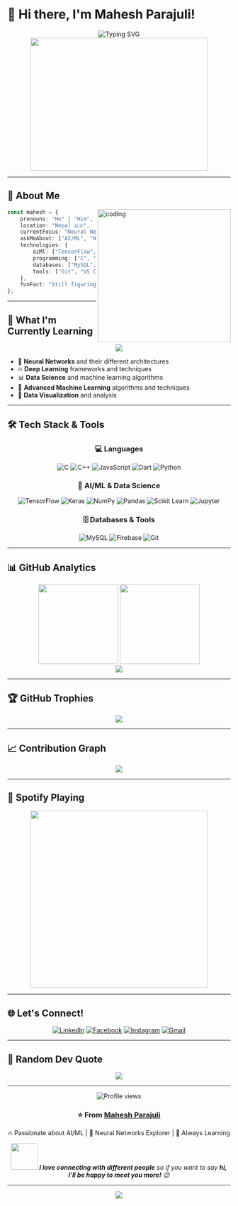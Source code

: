 # 🚀 Hi there, I'm Mahesh Parajuli! 

<div align="center">
  <img src="https://readme-typing-svg.herokuapp.com?font=Fira+Code&size=30&duration=3000&pause=1000&color=00D4AA&center=true&vCenter=true&width=600&lines=AI+%26+ML+Enthusiast;Neural+Networks+Explorer;Always+Learning+Something+New!" alt="Typing SVG" />
</div>

<div align="center">
  <img src="https://media0.giphy.com/media/bGgsc5mWoryfgKBx1u/giphy.gif?cid=6c09b952h8s5sosfugb2tqk7oq3wsiwc3fezgg43rppww7qt&ep=v1_gifs_search&rid=giphy.gif&ct=g" width="400" height="300" />
</div>

---

## 🎯 About Me

<img align="right" alt="coding" width="300" src="https://media.giphy.com/media/L1R1tvI9svkIWwpVYr/giphy.gif">

```typescript
const mahesh = {
    pronouns: "He" | "Him",
    location: "Nepal 🇳🇵",
    currentFocus: "Neural Networks & Deep Learning",
    askMeAbout: ["AI/ML", "Neural Networks", "Machine Learning"],
    technologies: {
        aiMl: ["TensorFlow", "Keras", "NumPy", "Pandas"],
        programming: ["C", "C++", "Python"],
        databases: ["MySQL", "Firebase"],
        tools: ["Git", "VS Code", "Jupyter"]
    },
    funFact: "Still figuring out what I want to do... but having fun doing it! 🎈"
};
```

---

## 🌱 What I'm Currently Learning

<div align="center">
  <img src="https://github-readme-stats.vercel.app/api/wakatime?username=maheshparajuli&theme=radical&hide_border=true&bg_color=0D1117&title_color=00D4AA&icon_color=00D4AA&text_color=FFFFFF" />
</div>

- 🧠 **Neural Networks** and their different architectures
- 🔥 **Deep Learning** frameworks and techniques  
- 📊 **Data Science** and machine learning algorithms
- 🚀 **Advanced Machine Learning** algorithms and techniques
- 🎨 **Data Visualization** and analysis

---

## 🛠️ Tech Stack & Tools

<div align="center">

### 💻 Languages
![C](https://img.shields.io/badge/C-00599C?style=for-the-badge&logo=c&logoColor=white)
![C++](https://img.shields.io/badge/C%2B%2B-00599C?style=for-the-badge&logo=c%2B%2B&logoColor=white)
![JavaScript](https://img.shields.io/badge/JavaScript-F7DF1E?style=for-the-badge&logo=javascript&logoColor=black)
![Dart](https://img.shields.io/badge/Dart-0175C2?style=for-the-badge&logo=dart&logoColor=white)
![Python](https://img.shields.io/badge/Python-3776AB?style=for-the-badge&logo=python&logoColor=white)

### 🤖 AI/ML & Data Science
![TensorFlow](https://img.shields.io/badge/TensorFlow-FF6F00?style=for-the-badge&logo=TensorFlow&logoColor=white)
![Keras](https://img.shields.io/badge/Keras-D00000?style=for-the-badge&logo=Keras&logoColor=white)
![NumPy](https://img.shields.io/badge/NumPy-777BB4?style=for-the-badge&logo=numpy&logoColor=white)
![Pandas](https://img.shields.io/badge/Pandas-2C2D72?style=for-the-badge&logo=pandas&logoColor=white)
![Scikit Learn](https://img.shields.io/badge/scikit_learn-F7931E?style=for-the-badge&logo=scikit-learn&logoColor=white)
![Jupyter](https://img.shields.io/badge/Jupyter-F37626.svg?&style=for-the-badge&logo=Jupyter&logoColor=white)

### 🗄️ Databases & Tools
![MySQL](https://img.shields.io/badge/MySQL-00000F?style=for-the-badge&logo=mysql&logoColor=white)
![Firebase](https://img.shields.io/badge/Firebase-039BE5?style=for-the-badge&logo=Firebase&logoColor=white)
![Git](https://img.shields.io/badge/GIT-E44C30?style=for-the-badge&logo=git&logoColor=white)

</div>

---

## 📊 GitHub Analytics

<div align="center">
  <img height="180em" src="https://github-readme-stats.vercel.app/api?username=maheshparajuli&show_icons=true&theme=radical&hide_border=true&bg_color=0D1117&title_color=00D4AA&icon_color=00D4AA&text_color=FFFFFF&count_private=true"/>
  <img height="180em" src="https://github-readme-stats.vercel.app/api/top-langs/?username=maheshparajuli&layout=compact&theme=radical&hide_border=true&bg_color=0D1117&title_color=00D4AA&text_color=FFFFFF"/>
</div>

<div align="center">
  <img src="https://github-readme-streak-stats.herokuapp.com/?user=maheshparajuli&theme=radical&hide_border=true&background=0D1117&stroke=00D4AA&ring=00D4AA&fire=00D4AA&currStreakLabel=00D4AA"/>
</div>

---

## 🏆 GitHub Trophies

<div align="center">
  <img src="https://github-profile-trophy.vercel.app/?username=maheshparajuli&theme=radical&no-frame=true&no-bg=false&margin-w=4&row=1"/>
</div>

---

## 📈 Contribution Graph

<div align="center">
  <img src="https://github-readme-activity-graph.vercel.app/graph?username=maheshparajuli&theme=react-dark&bg_color=0D1117&hide_border=true&line=00D4AA&point=FFFFFF&color=FFFFFF"/>
</div>

---

## 🎵 Spotify Playing

<div align="center">
  <img src="https://spotify-recently-played-readme.vercel.app/api?user=31k5rz3hyp6uaxovld77uqzjhfhm&count=1&unique=true" width="400" />
</div>

---

## 🌐 Let's Connect!

<div align="center">

[![LinkedIn](https://img.shields.io/badge/LinkedIn-0077B5?style=for-the-badge&logo=linkedin&logoColor=white)](https://linkedin.com/in/mahesh%20parajuli)
[![Facebook](https://img.shields.io/badge/Facebook-1877F2?style=for-the-badge&logo=facebook&logoColor=white)](https://fb.com/mahesh%20parajuli)
[![Instagram](https://img.shields.io/badge/Instagram-E4405F?style=for-the-badge&logo=instagram&logoColor=white)](https://instagram.com/drowninglekhnath)
[![Gmail](https://img.shields.io/badge/Gmail-D14836?style=for-the-badge&logo=gmail&logoColor=white)](mailto:maheshparajuli717@gmail.com)

</div>

---

## 💭 Random Dev Quote

<div align="center">
  <img src="https://quotes-github-readme.vercel.app/api?type=horizontal&theme=radical&quote=The%20best%20way%20to%20predict%20the%20future%20is%20to%20create%20it&author=Peter%20Drucker"/>
</div>

---

<div align="center">
  <img src="https://komarev.com/ghpvc/?username=maheshparajuli&label=Profile%20views&color=00d4aa&style=for-the-badge" alt="Profile views" />
</div>

<div align="center">
  <h3>⭐️ From <a href="https://github.com/maheshparajuli">Mahesh Parajuli</a></h3>
  <p>🔥 Passionate about AI/ML | 🤖 Neural Networks Explorer | 🎯 Always Learning</p>
  
  <img src="https://media.giphy.com/media/LnQjpWaON8nhr21vNW/giphy.gif" width="60"> 
  <em><b>I love connecting with different people</b> so if you want to say <b>hi, I'll be happy to meet you more!</b> 😊</em>
</div>

---

<div align="center">
  <img src="https://capsule-render.vercel.app/api?type=waving&color=gradient&height=100&section=footer"/>
</div>
